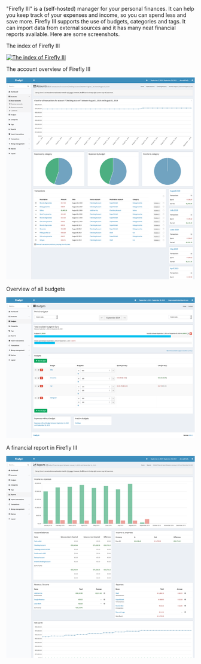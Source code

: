 "Firefly III" is a (self-hosted) manager for your personal finances. It can help you keep track of your expenses and income, so you can spend less and save more. Firefly III supports the use of budgets, categories and tags. It can import data from external sources and it has many neat financial reports available. Here are some screenshots.


The index of Firefly III

[![The index of Firefly III](/tiny/index.png "The index of Firefly III")](images/index.png)

The account overview of Firefly III

[![The account overview of Firefly III](images/tiny/account.png "The account overview of Firefly III")](images/account.png)

Overview of all budgets

[![Overview of all budgets](images/tiny/budgets.png "Overview of all budgets")](images/budgets.png) 

A financial report in Firefly III

[![A financial report in Firefly III](images/tiny/report.png "A financial report in Firefly III")](images/report.png)
